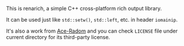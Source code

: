 This is renarich, a simple C++ cross-platform rich output library.

It can be used just like `std::setw()`, `std::left`, etc. in header `iomainip`.

It's also a work from [Ace-Radom](https://github.com/Ace-Radom) and you can check `LICENSE` file under current directory for its third-party license.
